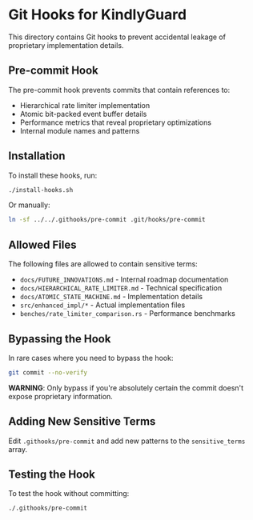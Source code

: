 # Git Hooks for KindlyGuard

This directory contains Git hooks to prevent accidental leakage of proprietary implementation details.

## Pre-commit Hook

The pre-commit hook prevents commits that contain references to:
- Hierarchical rate limiter implementation
- Atomic bit-packed event buffer details
- Performance metrics that reveal proprietary optimizations
- Internal module names and patterns

## Installation

To install these hooks, run:

```bash
./install-hooks.sh
```

Or manually:

```bash
ln -sf ../../.githooks/pre-commit .git/hooks/pre-commit
```

## Allowed Files

The following files are allowed to contain sensitive terms:
- `docs/FUTURE_INNOVATIONS.md` - Internal roadmap documentation
- `docs/HIERARCHICAL_RATE_LIMITER.md` - Technical specification
- `docs/ATOMIC_STATE_MACHINE.md` - Implementation details
- `src/enhanced_impl/*` - Actual implementation files
- `benches/rate_limiter_comparison.rs` - Performance benchmarks

## Bypassing the Hook

In rare cases where you need to bypass the hook:

```bash
git commit --no-verify
```

**WARNING**: Only bypass if you're absolutely certain the commit doesn't expose proprietary information.

## Adding New Sensitive Terms

Edit `.githooks/pre-commit` and add new patterns to the `sensitive_terms` array.

## Testing the Hook

To test the hook without committing:

```bash
./.githooks/pre-commit
```